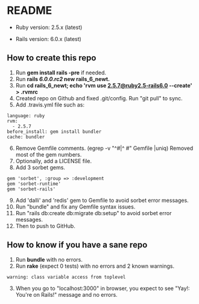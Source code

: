# README

* Ruby version: 2.5.x (latest)

* Rails version: 6.0.x (latest)

## How to create this repo

 1. Run **gem install rails -pre** if needed.
 2. Run **rails _6.0.0.rc2_ new rails_6_newt.**
 3. Run **cd rails_6_newt; echo 'rvm use 2.5.7@ruby2.5-rails6.0 --create' > .rvmrc**
 4. Created repo on Github and fixed .git/config. Run "git pull" to sync.
 5. Add .travis.yml file such as:
```
language: ruby
rvm:
  - 2.5.7
before_install: gem install bundler
cache: bundler
```
 6. Remove Gemfile comments. (egrep -v "^#|^  #" Gemfile |uniq)
    Removed most of the gem numbers. 
 7. Optionally, add a LICENSE file.
 8. Add 3 sorbet gems.
```
gem 'sorbet', :group => :development
gem 'sorbet-runtime'
gem 'sorbet-rails'
```
 9. Add 'dalli' and 'redis' gem to Gemfile to avoid sorbet error messages. 
 10. Run "bundle" and fix any Gemfile syntax issues.
 11. Run "rails db:create db:migrate db:setup" to avoid sorbet error messages.
 12. Then to push to GitHub.

## How to know if you have a sane repo
 1. Run **bundle** with no errors.
 2. Run **rake** (expect 0 tests) with no errors and 2 known warnings.
```
warning: class variable access from toplevel
```
 3. When you go to "localhost:3000" in browser, you expect to see
   "Yay!: You're on Rails!" message and no errors.
